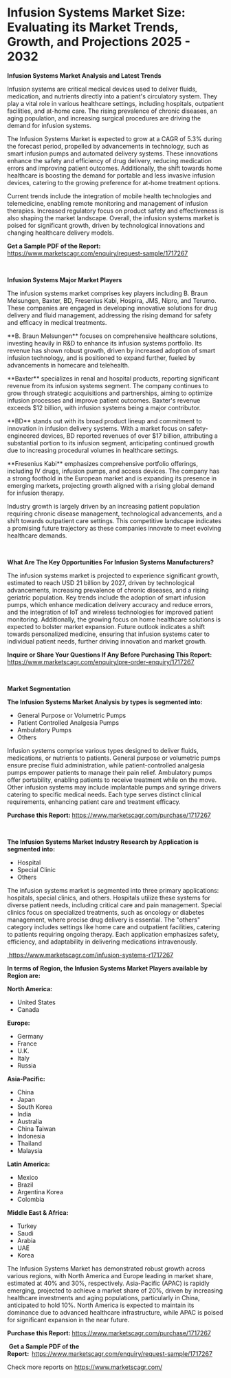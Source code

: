 <p><h1>Infusion Systems Market Size: Evaluating its Market Trends, Growth, and Projections 2025 - 2032</h1></p><p><strong>Infusion Systems Market Analysis and Latest Trends</strong></p>
<p><p>Infusion systems are critical medical devices used to deliver fluids, medication, and nutrients directly into a patient's circulatory system. They play a vital role in various healthcare settings, including hospitals, outpatient facilities, and at-home care. The rising prevalence of chronic diseases, an aging population, and increasing surgical procedures are driving the demand for infusion systems.</p><p>The Infusion Systems Market is expected to grow at a CAGR of 5.3% during the forecast period, propelled by advancements in technology, such as smart infusion pumps and automated delivery systems. These innovations enhance the safety and efficiency of drug delivery, reducing medication errors and improving patient outcomes. Additionally, the shift towards home healthcare is boosting the demand for portable and less invasive infusion devices, catering to the growing preference for at-home treatment options.</p><p>Current trends include the integration of mobile health technologies and telemedicine, enabling remote monitoring and management of infusion therapies. Increased regulatory focus on product safety and effectiveness is also shaping the market landscape. Overall, the infusion systems market is poised for significant growth, driven by technological innovations and changing healthcare delivery models.</p></p>
<p><strong>Get a Sample PDF of the Report:&nbsp;</strong> <a href="https://www.marketscagr.com/enquiry/request-sample/1717267?utm_campaign=1868&utm_medium=2&utm_source=Github&utm_content=ia&utm_term=04032025&utm_id=infusion-systems">https://www.marketscagr.com/enquiry/request-sample/1717267</a></p>
<p>&nbsp;</p>
<p><strong>Infusion Systems Major Market Players</strong></p>
<p><p>The infusion systems market comprises key players including B. Braun Melsungen, Baxter, BD, Fresenius Kabi, Hospira, JMS, Nipro, and Terumo. These companies are engaged in developing innovative solutions for drug delivery and fluid management, addressing the rising demand for safety and efficacy in medical treatments.</p><p>**B. Braun Melsungen** focuses on comprehensive healthcare solutions, investing heavily in R&D to enhance its infusion systems portfolio. Its revenue has shown robust growth, driven by increased adoption of smart infusion technology, and is positioned to expand further, fueled by advancements in homecare and telehealth.</p><p>**Baxter** specializes in renal and hospital products, reporting significant revenue from its infusion systems segment. The company continues to grow through strategic acquisitions and partnerships, aiming to optimize infusion processes and improve patient outcomes. Baxter's revenue exceeds $12 billion, with infusion systems being a major contributor.</p><p>**BD** stands out with its broad product lineup and commitment to innovation in infusion delivery systems. With a market focus on safety-engineered devices, BD reported revenues of over $17 billion, attributing a substantial portion to its infusion segment, anticipating continued growth due to increasing procedural volumes in healthcare settings.</p><p>**Fresenius Kabi** emphasizes comprehensive portfolio offerings, including IV drugs, infusion pumps, and access devices. The company has a strong foothold in the European market and is expanding its presence in emerging markets, projecting growth aligned with a rising global demand for infusion therapy.</p><p>Industry growth is largely driven by an increasing patient population requiring chronic disease management, technological advancements, and a shift towards outpatient care settings. This competitive landscape indicates a promising future trajectory as these companies innovate to meet evolving healthcare demands.</p></p>
<p>&nbsp;</p>
<p><strong>What Are The Key Opportunities For Infusion Systems Manufacturers?</strong></p>
<p><p>The infusion systems market is projected to experience significant growth, estimated to reach USD 21 billion by 2027, driven by technological advancements, increasing prevalence of chronic diseases, and a rising geriatric population. Key trends include the adoption of smart infusion pumps, which enhance medication delivery accuracy and reduce errors, and the integration of IoT and wireless technologies for improved patient monitoring. Additionally, the growing focus on home healthcare solutions is expected to bolster market expansion. Future outlook indicates a shift towards personalized medicine, ensuring that infusion systems cater to individual patient needs, further driving innovation and market growth.</p></p>
<p><strong>Inquire or Share Your Questions If Any Before Purchasing This Report:</strong> <a href="https://www.marketscagr.com/enquiry/pre-order-enquiry/1717267?utm_campaign=1868&utm_medium=2&utm_source=Github&utm_content=ia&utm_term=04032025&utm_id=infusion-systems">https://www.marketscagr.com/enquiry/pre-order-enquiry/1717267</a></p>
<p>&nbsp;</p>
<p><strong>Market Segmentation</strong></p>
<p><strong>The Infusion Systems Market Analysis by types is segmented into:</strong></p>
<p><ul><li>General Purpose or Volumetric Pumps</li><li>Patient Controlled Analgesia Pumps</li><li>Ambulatory Pumps</li><li>Others</li></ul></p>
<p><p>Infusion systems comprise various types designed to deliver fluids, medications, or nutrients to patients. General purpose or volumetric pumps ensure precise fluid administration, while patient-controlled analgesia pumps empower patients to manage their pain relief. Ambulatory pumps offer portability, enabling patients to receive treatment while on the move. Other infusion systems may include implantable pumps and syringe drivers catering to specific medical needs. Each type serves distinct clinical requirements, enhancing patient care and treatment efficacy.</p></p>
<p><strong>Purchase this Report:&nbsp;</strong><a href="https://www.marketscagr.com/purchase/1717267?utm_campaign=1868&utm_medium=2&utm_source=Github&utm_content=ia&utm_term=04032025&utm_id=infusion-systems">https://www.marketscagr.com/purchase/1717267</a></p>
<p>&nbsp;</p>
<p><strong>The Infusion Systems Market Industry Research by Application is segmented into:</strong></p>
<p><ul><li>Hospital</li><li>Special Clinic</li><li>Others</li></ul></p>
<p><p>The infusion systems market is segmented into three primary applications: hospitals, special clinics, and others. Hospitals utilize these systems for diverse patient needs, including critical care and pain management. Special clinics focus on specialized treatments, such as oncology or diabetes management, where precise drug delivery is essential. The "others" category includes settings like home care and outpatient facilities, catering to patients requiring ongoing therapy. Each application emphasizes safety, efficiency, and adaptability in delivering medications intravenously.</p></p>
<p><a href="https://www.marketscagr.com/infusion-systems-r1717267?utm_campaign=1868&utm_medium=2&utm_source=Github&utm_content=ia&utm_term=04032025&utm_id=infusion-systems">&nbsp;https://www.marketscagr.com/infusion-systems-r1717267</a></p>
<p><strong>In terms of Region, the Infusion Systems Market Players available by Region are:</strong></p>
<p>
    <p> <strong> North America: </strong>
        <ul>
            <li>United States</li>
            <li>Canada</li>
        </ul>
        </p> 
    <p> <strong> Europe: </strong>
        <ul>
            <li>Germany</li>
            <li>France</li>
            <li>U.K.</li>
            <li>Italy</li>
            <li>Russia</li>
        </ul>
        </p> 
    <p> <strong> Asia-Pacific: </strong>
        <ul>
            <li>China</li>
            <li>Japan</li>
            <li>South Korea</li>
            <li>India</li>
            <li>Australia</li>
            <li>China Taiwan</li>
            <li>Indonesia</li>
            <li>Thailand</li>
            <li>Malaysia</li>
        </ul>
        </p> 
    <p> <strong> Latin America: </strong>
        <ul>
            <li>Mexico</li>
            <li>Brazil</li>
            <li>Argentina Korea</li>
            <li>Colombia</li>
        </ul>
        </p> 
    <p> <strong> Middle East & Africa: </strong>
        <ul>
            <li>Turkey</li>
            <li>Saudi</li>
            <li>Arabia</li>
            <li>UAE</li>
            <li>Korea</li>
        </ul>
    </p>
    </p>
<p><p>The Infusion Systems Market has demonstrated robust growth across various regions, with North America and Europe leading in market share, estimated at 40% and 30%, respectively. Asia-Pacific (APAC) is rapidly emerging, projected to achieve a market share of 20%, driven by increasing healthcare investments and aging populations, particularly in China, anticipated to hold 10%. North America is expected to maintain its dominance due to advanced healthcare infrastructure, while APAC is poised for significant expansion in the near future.</p></p>
<p><strong>Purchase this Report: </strong><a href="https://www.marketscagr.com/purchase/1717267?utm_campaign=1868&utm_medium=2&utm_source=Github&utm_content=ia&utm_term=04032025&utm_id=infusion-systems">https://www.marketscagr.com/purchase/1717267</a></p>
<p>&nbsp;<strong>Get a Sample PDF of the Report:&nbsp;&nbsp;</strong><a href="https://www.marketscagr.com/enquiry/request-sample/1717267?utm_campaign=1868&utm_medium=2&utm_source=Github&utm_content=ia&utm_term=04032025&utm_id=infusion-systems">https://www.marketscagr.com/enquiry/request-sample/1717267</a></p>
<p><strong></strong></p>
<p>Check more reports on <a href="https://www.marketscagr.com/?utm_campaign=1868&utm_medium=2&utm_source=Github&utm_content=ia&utm_term=04032025&utm_id=infusion-systems">https://www.marketscagr.com/</a></p>